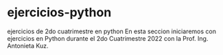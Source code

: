 # ejercicios-python
ejercicios de 2do cuatrimestre en python
En esta seccion iniciaremos con ejercicios en Python durante el 2do Cuatrimestre 2022 con la Prof. Ing. Antonieta Kuz.
